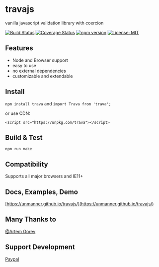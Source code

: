 # travajs
vanilla javascript validation library with coercion

[![Build Status](https://travis-ci.org/uNmAnNeR/travajs.svg?branch=master)](https://travis-ci.org/uNmAnNeR/travajs)
[![Coverage Status](https://coveralls.io/repos/github/uNmAnNeR/travajs/badge.svg?branch=master)](https://coveralls.io/github/uNmAnNeR/travajs?branch=master)
[![npm version](https://badge.fury.io/js/trava.svg)](https://badge.fury.io/jas/trava)
[![License: MIT](https://img.shields.io/badge/License-MIT-yellow.svg)](https://opensource.org/licenses/MIT)

## Features
* Node and Browser support
* easy to use
* no external dependencies
* customizable and extendable

## Install
`npm install trava` and `import Trava from 'trava';`

or use CDN:

`<script src="https://unpkg.com/trava"></script>`

## Build & Test
`npm run make`

## Compatibility
Supports all major browsers and IE11+

## Docs, Examples, Demo
[https://unmanner.github.io/travajs/](https://unmanner.github.io/travajs/)

## Many Thanks to
[@Artem Gorev](https://github.com/ArtemGorev)

## Support Development
[Paypal](https://www.paypal.me/alexeykryazhev/3)
